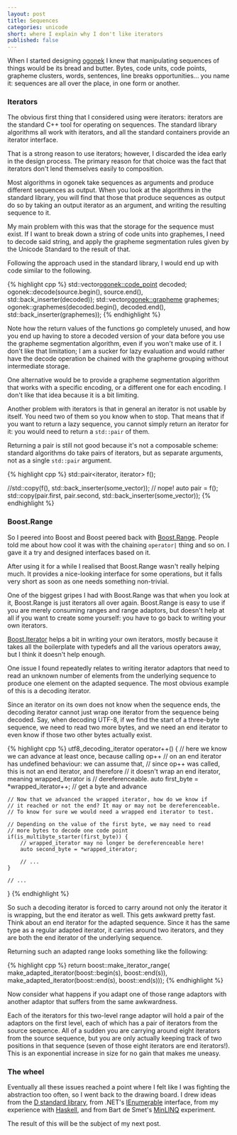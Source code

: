 ```yaml
---
layout: post
title: Sequences
categories: unicode
short: where I explain why I don't like iterators
published: false
---
```


When I started designing [ogonek] I knew that manipulating sequences of things
would be its bread and butter. Bytes, code units, code points, grapheme
clusters, words, sentences, line breaks opportunities... you name it: sequences
are all over the place, in one form or another.

### Iterators

The obvious first thing that I considered using were iterators: iterators are
the standard C++ tool for operating on sequences. The standard library
algorithms all work with iterators, and all the standard containers provide an
iterator interface.

That is a strong reason to use iterators; however, I discarded the idea early in
the design process. The primary reason for that choice was the fact that
iterators don't lend themselves easily to composition.

Most algorithms in ogonek take sequences as arguments and produce different
sequences as output.  When you look at the algorithms in the standard library,
you will find that those that produce sequences as output do so by taking an
output iterator as an argument, and writing the resulting sequence to it.

My main problem with this was that the storage for the sequence must exist. If I
want to break down a string of code units into graphemes, I need to decode said
string, and apply the grapheme segmentation rules given by the Unicode Standard
to the result of that.

Following the approach used in the standard library, I would end up with code
similar to the following.

{% highlight cpp %}
std::vector<ogonek::code_point> decoded;
ogonek::decode<encoding>(source.begin(), source.end(), std::back_inserter(decoded));
std::vector<ogonek::grapheme> graphemes;
ogonek::graphemes(decoded.begin(), decoded.end(), std::back_inserter(graphemes));
{% endhighlight %}

Note how the return values of the functions go completely unused, and how you
end up having to store a decoded version of your data before you use the
grapheme segmentation algorithm, even if you won't make use of it. I don't like
that limitation; I am a sucker for lazy evaluation and would rather have the
decode operation be chained with the grapheme grouping without intermediate
storage.

One alternative would be to provide a grapheme segmentation algorithm
that works with a specific encoding, or a different one for each encoding.
I don't like that idea because it is a bit limiting.

Another problem with iterators is that in general an iterator is not usable by
itself.  You need two of them so you know when to stop. That means that if you
want to return a lazy sequence, you cannot simply return an iterator for it: you
would need to return a `std::pair` of them.

Returning a pair is still not good because it's not a composable scheme:
standard algorithms do take pairs of iterators, but as separate arguments, not
as a single `std::pair` argument.

{% highlight cpp %}
std::pair<iterator, iterator> f();

//std::copy(f(), std::back_inserter(some_vector)); // nope!
auto pair = f();
std::copy(pair.first, pair.second, std::back_inserter(some_vector));
{% endhighlight %}

### Boost.Range

So I peered into Boost and Boost peered back with [Boost.Range]. People told me
about how cool it was with the chaining `operator|` thing and so on. I gave it a
try and designed interfaces based on it.

After using it for a while I realised that Boost.Range wasn't really helping
much. It provides a nice-looking interface for some operations, but it falls
very short as soon as one needs something non-trivial.

One of the biggest gripes I had with Boost.Range was that when you look at it,
Boost.Range is just iterators all over again. Boost.Range is easy to use if you
are merely consuming ranges and range adaptors, but doesn't help at all if you
want to create some yourself: you have to go back to writing your own iterators.

[Boost.Iterator] helps a bit in writing your own iterators, mostly because it
takes all the boilerplate with typedefs and all the various operators away, but
I think it doesn't help enough.

One issue I found repeatedly relates to writing iterator adaptors that need to
read an unknown number of elements from the underlying sequence to produce one
element on the adapted sequence. The most obvious example of this is a decoding
iterator.

Since an iterator on its own does not know when the sequence ends, the decoding
iterator cannot just wrap one iterator from the sequence being decoded. Say,
when decoding UTF-8, if we find the start of a three-byte sequence, we need to
read two more bytes, and we need an end iterator to even know if those two other
bytes actually exist.

{% highlight cpp %}
utf8_decoding_iterator operator++() {
    // here we know we can advance at least once, because calling op++
    // on an end iterator has undefined behaviour: we can assume that,
    // since op++ was called, this is not an end iterator, and therefore
    // it doesn't wrap an end iterator, meaning wrapped_iterator is
    // dereferenceable.
    auto first_byte = *wrapped_iterator++; // get a byte and advance

    // Now that we advanced the wrapped iterator, how do we know if
    // it reached or not the end? It may or may not be dereferenceable.
    // To know for sure we would need a wrapped end iterator to test.

    // Depending on the value of the first byte, we may need to read
    // more bytes to decode one code point
    if(is_multibyte_starter(first_byte)) {
        // wrapped_iterator may no longer be dereferenceable here!
        auto second_byte = *wrapped_iterator;

        // ...
    }

    // ...
}
{% endhighlight %}

So such a decoding iterator is forced to carry around not only the iterator it
is wrapping, but the end iterator as well. This gets awkward pretty fast. Think
about an end iterator for the adapted sequence. Since it has the same type as a
regular adapted iterator, it carries around two iterators, and they are both the
end iterator of the underlying sequence.

Returning such an adapted range looks something like the following:

{% highlight cpp %}
return boost::make_iterator_range(
    make_adapted_iterator(boost::begin(s), boost::end(s)),
    make_adapted_iterator(boost::end(s), boost::end(s)));
{% endhighlight %}

Now consider what happens if you adapt one of those range adaptors with another
adaptor that suffers from the same awkwardness.

Each of the iterators for this two-level range adaptor will hold a pair of the
adaptors on the first level, each of which has a pair of iterators from the
source sequence. All of a sudden you are carrying around eight iterators from
the source sequence, but you are only actually keeping track of two positions in
that sequence (seven of those eight iterators are end iterators!). This is an
exponential increase in size for no gain that makes me uneasy.

### The wheel

Eventually all these issues reached a point where I felt like I was fighting the
abstraction too often, so I went back to the drawing board. I drew ideas from
the [D standard library][phobos], from .NET's [IEnumerable] interface, from my
experience with [Haskell][Data.List], and from Bart de Smet's [MinLINQ]
experiment.

The result of this will be the subject of my next post.

 [ogonek]: http://github.com/rmartinho/ogonek
 [Boost.Range]: http://www.boost.org/libs/range/doc/html/index.html
 [Boost.Iterator]: http://www.boost.org/libs/iterator/doc/index.html
 [taussig]: http://github.com/rmartinho/taussig
 [phobos]: http://dlang.org/phobos/std_range.html
 [IEnumerable]: http://msdn.microsoft.com/en-us/library/9eekhta0.aspx
 [Data.List]: http://www.haskell.org/ghc/docs/latest/html/libraries/base/Data-List.html
 [MinLINQ]: http://bartdesmet.net/blogs/bart/archive/2010/01/01/the-essence-of-linq-minlinq.aspx
